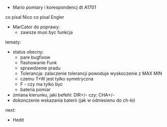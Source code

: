 - Mario pomiary i korespondencj dt A1701

co pisal Nico
co pisal Engler

- MarCator do poprawy:
	- zawsze musi byc funkcja

tematy:
- status obecny:
	- pare bugfixow
	- flashowanie Funk
	- sprawdzenie pradu
	- Tolerancja: zalaczenie tolerancji powoduje wyskoczenie z MAX MIN
	- czemu T+W jest tylko symetryczna
	- F - czy ma tylko byc 
	- bateria pomiar
- zmiana kierunku, jaki befehl: DIR+/- czy: CHA+/-
- dokonczenie wskazania baterii (jak w odniesienu do ch-ki)

next:
- Hedit